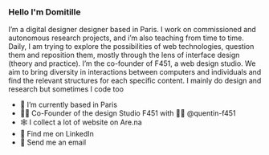 ### Hello I'm Domitille

I’m a digital designer designer based in Paris. I work on commissioned and autonomous research projects, and i’m also teaching from time to time. Daily, I am trying to explore the possibilities of web technologies, question them and reposition them, mostly through the lens of interface design (theory and practice). I’m the co-founder of F451, a web design studio. We aim to bring diversity in interactions between computers and individuals and find the relevant structures for each specific content. I mainly do design and research but sometimes I code too


- 🥐 I’m currently based in Paris
- 👩‍🚒 Co-Founder of the design Studio F451 with 🧑‍🚒 @quentin-f451 
- 🕸️ I collect a lot of website on Are.na 
- 👔 Find me on LinkedIn
- 📮 Send me an email 
